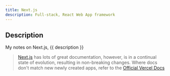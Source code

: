 ```yaml
---
title: Next.js
description: Full-stack, React Web App framework
---
```


## Description

My notes on Next.js, {{ description }}

>[Next.js](https://nextjs.org/ "Official Site") has lots of great documentation, however, is in a continual state of evolution, resulting in non-breaking changes.  Where docs don't match new newly created apps, refer to the [Official Vercel Docs](https://nextjs.org)  

